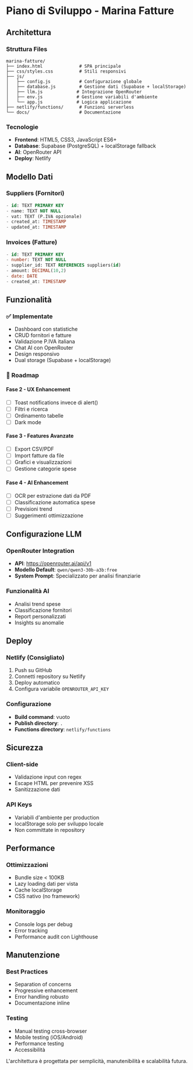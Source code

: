 # Piano di Sviluppo - Marina Fatture

## Architettura

### Struttura Files
```
marina-fatture/
├── index.html              # SPA principale
├── css/styles.css          # Stili responsivi
├── js/
│   ├── config.js           # Configurazione globale
│   ├── database.js         # Gestione dati (Supabase + localStorage)
│   ├── llm.js             # Integrazione OpenRouter
│   ├── env.js             # Gestione variabili d'ambiente
│   └── app.js             # Logica applicazione
├── netlify/functions/      # Funzioni serverless
└── docs/                   # Documentazione
```

### Tecnologie
- **Frontend**: HTML5, CSS3, JavaScript ES6+
- **Database**: Supabase (PostgreSQL) + localStorage fallback
- **AI**: OpenRouter API
- **Deploy**: Netlify

## Modello Dati

### Suppliers (Fornitori)
```sql
- id: TEXT PRIMARY KEY
- name: TEXT NOT NULL
- vat: TEXT (P.IVA opzionale)
- created_at: TIMESTAMP
- updated_at: TIMESTAMP
```

### Invoices (Fatture)
```sql
- id: TEXT PRIMARY KEY
- number: TEXT NOT NULL
- supplier_id: TEXT REFERENCES suppliers(id)
- amount: DECIMAL(10,2)
- date: DATE
- created_at: TIMESTAMP
```

## Funzionalità

### ✅ Implementate
- Dashboard con statistiche
- CRUD fornitori e fatture
- Validazione P.IVA italiana
- Chat AI con OpenRouter
- Design responsivo
- Dual storage (Supabase + localStorage)

### 🔄 Roadmap

#### Fase 2 - UX Enhancement
- [ ] Toast notifications invece di alert()
- [ ] Filtri e ricerca
- [ ] Ordinamento tabelle
- [ ] Dark mode

#### Fase 3 - Features Avanzate
- [ ] Export CSV/PDF
- [ ] Import fatture da file
- [ ] Grafici e visualizzazioni
- [ ] Gestione categorie spese

#### Fase 4 - AI Enhancement
- [ ] OCR per estrazione dati da PDF
- [ ] Classificazione automatica spese
- [ ] Previsioni trend
- [ ] Suggerimenti ottimizzazione

## Configurazione LLM

### OpenRouter Integration
- **API**: https://openrouter.ai/api/v1
- **Modello Default**: `qwen/qwen3-30b-a3b:free`
- **System Prompt**: Specializzato per analisi finanziarie

### Funzionalità AI
- Analisi trend spese
- Classificazione fornitori
- Report personalizzati
- Insights su anomalie

## Deploy

### Netlify (Consigliato)
1. Push su GitHub
2. Connetti repository su Netlify
3. Deploy automatico
4. Configura variabile `OPENROUTER_API_KEY`

### Configurazione
- **Build command**: vuoto
- **Publish directory**: `.`
- **Functions directory**: `netlify/functions`

## Sicurezza

### Client-side
- Validazione input con regex
- Escape HTML per prevenire XSS
- Sanitizzazione dati

### API Keys
- Variabili d'ambiente per production
- localStorage solo per sviluppo locale
- Non committate in repository

## Performance

### Ottimizzazioni
- Bundle size < 100KB
- Lazy loading dati per vista
- Cache localStorage
- CSS nativo (no framework)

### Monitoraggio
- Console logs per debug
- Error tracking
- Performance audit con Lighthouse

## Manutenzione

### Best Practices
- Separation of concerns
- Progressive enhancement
- Error handling robusto
- Documentazione inline

### Testing
- Manual testing cross-browser
- Mobile testing (iOS/Android)
- Performance testing
- Accessibilità

L'architettura è progettata per semplicità, manutenibilità e scalabilità futura.